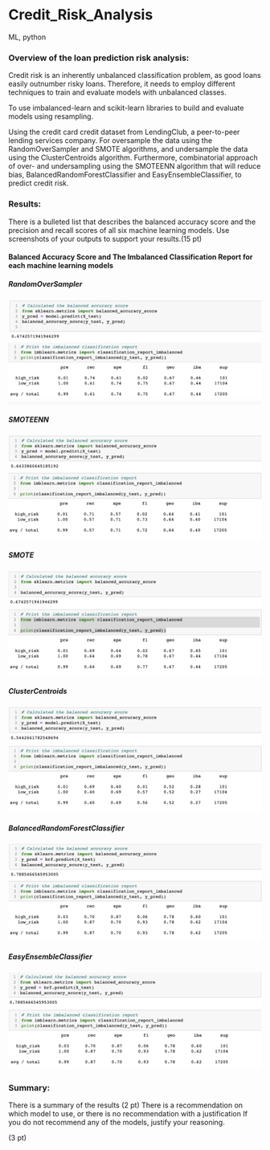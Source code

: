 # Credit_Risk_Analysis
ML, python

### Overview of the loan prediction risk analysis:

Credit risk is an inherently unbalanced classification problem, as good loans easily outnumber risky loans. Therefore, it needs to employ different techniques to train and evaluate models with unbalanced classes. 

To use imbalanced-learn and scikit-learn libraries to build and evaluate models using resampling.

Using the credit card credit dataset from LendingClub, a peer-to-peer lending services company. For oversample the data using the RandomOverSampler and SMOTE algorithms, and undersample the data using the ClusterCentroids algorithm. Furthermore, combinatorial approach of over- and undersampling using the SMOTEENN algorithm that will reduce bias, BalancedRandomForestClassifier and EasyEnsembleClassifier, to predict credit risk. 


### Results: 

There is a bulleted list that describes the balanced accuracy score and the precision and recall scores of all six machine learning models. Use screenshots of your outputs to support your results.(15 pt)


#### Balanced Accuracy Score and The Imbalanced Classification Report for each machine learning models


##### RandomOverSampler 
![1](https://github.com/Poonsri14/Credit_Risk_Analysis/blob/main/Resources/RandomOverSampler_AC.png)
![1](https://github.com/Poonsri14/Credit_Risk_Analysis/blob/main/Resources/RandomOverSampler_Table.png)

##### SMOTEENN
![2](https://github.com/Poonsri14/Credit_Risk_Analysis/blob/main/Resources/SMOTEENN_AC.png)
![2](https://github.com/Poonsri14/Credit_Risk_Analysis/blob/main/Resources/SMOTEENN_Table.png)

##### SMOTE
![3](https://github.com/Poonsri14/Credit_Risk_Analysis/blob/main/Resources/SMOTE_AC.png)
![3](https://github.com/Poonsri14/Credit_Risk_Analysis/blob/main/Resources/SMOTE_Table.png)

##### ClusterCentroids
![4](https://github.com/Poonsri14/Credit_Risk_Analysis/blob/main/Resources/ClusterCentroids_AC.png)
![4](https://github.com/Poonsri14/Credit_Risk_Analysis/blob/main/Resources/ClusterCentroids_Table.png)

##### BalancedRandomForestClassifier
![5](https://github.com/Poonsri14/Credit_Risk_Analysis/blob/main/Resources/BalancedRandomForestClassifier_AC.png)
![5](https://github.com/Poonsri14/Credit_Risk_Analysis/blob/main/Resources/BalancedRandomForestClassifier_Table.png)

##### EasyEnsembleClassifier
![6](https://github.com/Poonsri14/Credit_Risk_Analysis/blob/main/Resources/EasyEnsembleClassifier_AC.png)
![6](https://github.com/Poonsri14/Credit_Risk_Analysis/blob/main/Resources/EasyEnsembleClassifier_Table.png)








### Summary:

There is a summary of the results (2 pt)
There is a recommendation on which model to use, or there is no recommendation with a justification If you do not recommend any of the models, justify your reasoning.

(3 pt)
